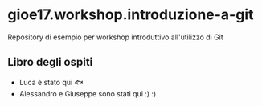 # gioe17.workshop.introduzione-a-git
Repository di esempio per workshop introduttivo all'utilizzo di Git

## Libro degli ospiti

- Luca è stato qui :fish:
- Alessandro e Giuseppe sono stati qui :) :)
